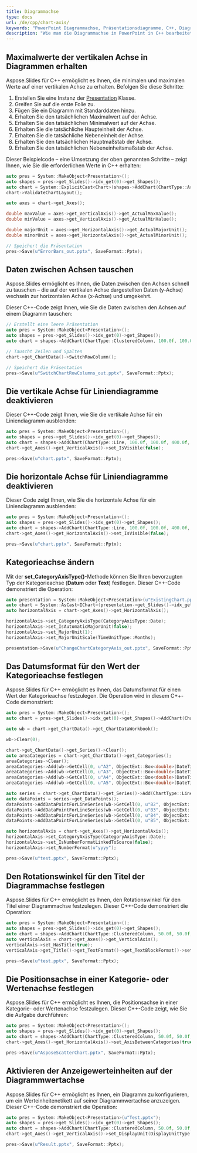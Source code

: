 ```yaml
---
title: Diagrammachse
type: docs
url: /de/cpp/chart-axis/
keywords: "PowerPoint Diagrammachse, Präsentationsdiagramme, C++, Diagrammachse manipulieren, Diagrammdaten"
description: "Wie man die Diagrammachse in PowerPoint in C++ bearbeitet"
---
```



## **Maximalwerte der vertikalen Achse in Diagrammen erhalten**
Aspose.Slides für C++ ermöglicht es Ihnen, die minimalen und maximalen Werte auf einer vertikalen Achse zu erhalten. Befolgen Sie diese Schritte:

1. Erstellen Sie eine Instanz der [Presentation](https://reference.aspose.com/slides/cpp/class/aspose.slides.presentation) Klasse.
1. Greifen Sie auf die erste Folie zu.
1. Fügen Sie ein Diagramm mit Standarddaten hinzu.
1. Erhalten Sie den tatsächlichen Maximalwert auf der Achse.
1. Erhalten Sie den tatsächlichen Minimalwert auf der Achse.
1. Erhalten Sie die tatsächliche Haupteinheit der Achse.
1. Erhalten Sie die tatsächliche Nebeneinheit der Achse.
1. Erhalten Sie den tatsächlichen Hauptmaßstab der Achse.
1. Erhalten Sie den tatsächlichen Nebeneinheitsmaßstab der Achse.

Dieser Beispielcode – eine Umsetzung der oben genannten Schritte – zeigt Ihnen, wie Sie die erforderlichen Werte in C++ erhalten:

``` cpp
auto pres = System::MakeObject<Presentation>();
auto shapes = pres->get_Slides()->idx_get(0)->get_Shapes();
auto chart = System::ExplicitCast<Chart>(shapes->AddChart(ChartType::Area, 100.0f, 100.0f, 500.0f, 350.0f));
chart->ValidateChartLayout();

auto axes = chart->get_Axes();

double maxValue = axes->get_VerticalAxis()->get_ActualMaxValue();
double minValue = axes->get_VerticalAxis()->get_ActualMinValue();

double majorUnit = axes->get_HorizontalAxis()->get_ActualMajorUnit();
double minorUnit = axes->get_HorizontalAxis()->get_ActualMinorUnit();

// Speichert die Präsentation
pres->Save(u"ErrorBars_out.pptx", SaveFormat::Pptx);
```


## **Daten zwischen Achsen tauschen**
Aspose.Slides ermöglicht es Ihnen, die Daten zwischen den Achsen schnell zu tauschen – die auf der vertikalen Achse dargestellten Daten (y-Achse) wechseln zur horizontalen Achse (x-Achse) und umgekehrt. 

Dieser C++-Code zeigt Ihnen, wie Sie die Daten zwischen den Achsen auf einem Diagramm tauschen:

``` cpp
// Erstellt eine leere Präsentation
auto pres = System::MakeObject<Presentation>();
auto shapes = pres->get_Slides()->idx_get(0)->get_Shapes();
auto chart = shapes->AddChart(ChartType::ClusteredColumn, 100.0f, 100.0f, 400.0f, 300.0f);

// Tauscht Zeilen und Spalten
chart->get_ChartData()->SwitchRowColumn();

// Speichert die Präsentation
pres->Save(u"SwitchChartRowColumns_out.pptx", SaveFormat::Pptx);
```

## **Die vertikale Achse für Liniendiagramme deaktivieren**

Dieser C++-Code zeigt Ihnen, wie Sie die vertikale Achse für ein Liniendiagramm ausblenden:

``` cpp
auto pres = System::MakeObject<Presentation>();
auto shapes = pres->get_Slides()->idx_get(0)->get_Shapes();
auto chart = shapes->AddChart(ChartType::Line, 100.0f, 100.0f, 400.0f, 300.0f);
chart->get_Axes()->get_VerticalAxis()->set_IsVisible(false);

pres->Save(u"chart.pptx", SaveFormat::Pptx);
```

## **Die horizontale Achse für Liniendiagramme deaktivieren**

Dieser Code zeigt Ihnen, wie Sie die horizontale Achse für ein Liniendiagramm ausblenden:

``` cpp
auto pres = System::MakeObject<Presentation>();
auto shapes = pres->get_Slides()->idx_get(0)->get_Shapes();
auto chart = shapes->AddChart(ChartType::Line, 100.0f, 100.0f, 400.0f, 300.0f);
chart->get_Axes()->get_HorizontalAxis()->set_IsVisible(false);

pres->Save(u"chart.pptx", SaveFormat::Pptx);
```

## **Kategorieachse ändern**

Mit der **set_CategoryAxisType()**-Methode können Sie Ihren bevorzugten Typ der Kategorieachse (**Datum** oder **Text**) festlegen. Dieser C++-Code demonstriert die Operation:

``` cpp
auto presentation = System::MakeObject<Presentation>(u"ExistingChart.pptx");
auto chart = System::AsCast<IChart>(presentation->get_Slides()->idx_get(0)->get_Shapes()->idx_get(0));
auto horizontalAxis = chart->get_Axes()->get_HorizontalAxis();

horizontalAxis->set_CategoryAxisType(CategoryAxisType::Date);
horizontalAxis->set_IsAutomaticMajorUnit(false);
horizontalAxis->set_MajorUnit(1);
horizontalAxis->set_MajorUnitScale(TimeUnitType::Months);

presentation->Save(u"ChangeChartCategoryAxis_out.pptx", SaveFormat::Pptx);
```

## **Das Datumsformat für den Wert der Kategorieachse festlegen**
Aspose.Slides für C++ ermöglicht es Ihnen, das Datumsformat für einen Wert der Kategorieachse festzulegen. Die Operation wird in diesem C++-Code demonstriert:

``` cpp
auto pres = System::MakeObject<Presentation>();
auto chart = pres->get_Slides()->idx_get(0)->get_Shapes()->AddChart(ChartType::Area, 50.0f, 50.0f, 450.0f, 300.0f);

auto wb = chart->get_ChartData()->get_ChartDataWorkbook();

wb->Clear(0);

chart->get_ChartData()->get_Series()->Clear();
auto areaCategories = chart->get_ChartData()->get_Categories();
areaCategories->Clear();
areaCategories->Add(wb->GetCell(0, u"A2", ObjectExt::Box<double>(DateTime(2015, 1, 1).ToOADate())));
areaCategories->Add(wb->GetCell(0, u"A3", ObjectExt::Box<double>(DateTime(2016, 1, 1).ToOADate())));
areaCategories->Add(wb->GetCell(0, u"A4", ObjectExt::Box<double>(DateTime(2017, 1, 1).ToOADate())));
areaCategories->Add(wb->GetCell(0, u"A5", ObjectExt::Box<double>(DateTime(2018, 1, 1).ToOADate())));

auto series = chart->get_ChartData()->get_Series()->Add(ChartType::Line);
auto dataPoints = series->get_DataPoints();
dataPoints->AddDataPointForLineSeries(wb->GetCell(0, u"B2", ObjectExt::Box<int32_t>(1)));
dataPoints->AddDataPointForLineSeries(wb->GetCell(0, u"B3", ObjectExt::Box<int32_t>(2)));
dataPoints->AddDataPointForLineSeries(wb->GetCell(0, u"B4", ObjectExt::Box<int32_t>(3)));
dataPoints->AddDataPointForLineSeries(wb->GetCell(0, u"B5", ObjectExt::Box<int32_t>(4)));

auto horizontalAxis = chart->get_Axes()->get_HorizontalAxis();
horizontalAxis->set_CategoryAxisType(CategoryAxisType::Date);
horizontalAxis->set_IsNumberFormatLinkedToSource(false);
horizontalAxis->set_NumberFormat(u"yyyy");

pres->Save(u"test.pptx", SaveFormat::Pptx);
```

## **Den Rotationswinkel für den Titel der Diagrammachse festlegen**
Aspose.Slides für C++ ermöglicht es Ihnen, den Rotationswinkel für den Titel einer Diagrammachse festzulegen. Dieser C++-Code demonstriert die Operation:

``` cpp
auto pres = System::MakeObject<Presentation>();
auto shapes = pres->get_Slides()->idx_get(0)->get_Shapes();
auto chart = shapes->AddChart(ChartType::ClusteredColumn, 50.0f, 50.0f, 450.0f, 300.0f);
auto verticalAxis = chart->get_Axes()->get_VerticalAxis();
verticalAxis->set_HasTitle(true);
verticalAxis->get_Title()->get_TextFormat()->get_TextBlockFormat()->set_RotationAngle(90.0f);

pres->Save(u"test.pptx", SaveFormat::Pptx);
```

## **Die Positionsachse in einer Kategorie- oder Wertenachse festlegen**
Aspose.Slides für C++ ermöglicht es Ihnen, die Positionsachse in einer Kategorie- oder Wertenachse festzulegen. Dieser C++-Code zeigt, wie Sie die Aufgabe durchführen:

``` cpp
auto pres = System::MakeObject<Presentation>();
auto shapes = pres->get_Slides()->idx_get(0)->get_Shapes();
auto chart = shapes->AddChart(ChartType::ClusteredColumn, 50.0f, 50.0f, 450.0f, 300.0f);
chart->get_Axes()->get_HorizontalAxis()->set_AxisBetweenCategories(true);

pres->Save(u"AsposeScatterChart.pptx", SaveFormat::Pptx);
```

## **Aktivieren der Anzeigewerteinheiten auf der Diagrammwertachse**
Aspose.Slides für C++ ermöglicht es Ihnen, ein Diagramm zu konfigurieren, um ein Werteinheitenetikett auf seiner Diagrammwertachse anzuzeigen. Dieser C++-Code demonstriert die Operation:

``` cpp
auto pres = System::MakeObject<Presentation>(u"Test.pptx");
auto shapes = pres->get_Slides()->idx_get(0)->get_Shapes();
auto chart = shapes->AddChart(ChartType::ClusteredColumn, 50.0f, 50.0f, 450.0f, 300.0f);
chart->get_Axes()->get_VerticalAxis()->set_DisplayUnit(DisplayUnitType::Millions);

pres->Save(u"Result.pptx", SaveFormat::Pptx);
```